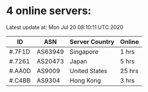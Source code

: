 # 4 online servers:

Latest update at: Mon Jul 20 08:10:11 UTC 2020

| ID | ASN | Server Country | Online |
| -- | --- | -------------- | ------ |
| #.7F1D | AS63949 | Singapore | 1 hrs |
| #.7261 | AS20473 | Japan | 5 hrs |
| #.AA0D | AS9009 | United States | 25 hrs |
| #.C4BB | AS9304 | Hong Kong | 3 hrs |

